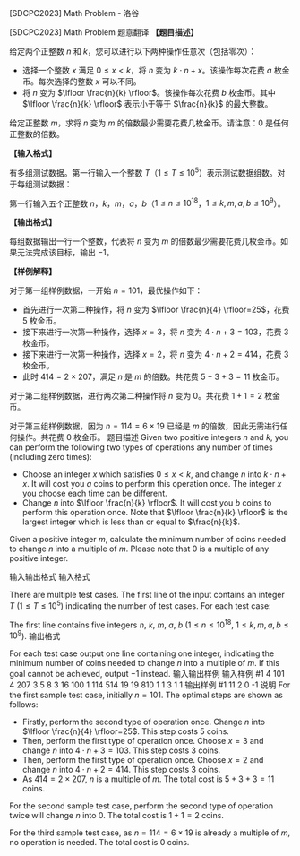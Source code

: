 



[SDCPC2023] Math Problem - 洛谷














[SDCPC2023] Math Problem
题意翻译
**【题目描述】**

给定两个正整数 $n$ 和 $k$，您可以进行以下两种操作任意次（包括零次）：

- 选择一个整数 $x$ 满足 $0 \leq x < k$，将 $n$ 变为 $k\cdot n+x$。该操作每次花费 $a$ 枚金币。每次选择的整数 $x$ 可以不同。
- 将 $n$ 变为 $\lfloor \frac{n}{k} \rfloor$。该操作每次花费 $b$ 枚金币。其中 $\lfloor \frac{n}{k} \rfloor$ 表示小于等于 $\frac{n}{k}$ 的最大整数。

给定正整数 $m$，求将 $n$ 变为 $m$ 的倍数最少需要花费几枚金币。请注意：$0$ 是任何正整数的倍数。

**【输入格式】**

有多组测试数据。第一行输入一个整数 $T$（$1\leq T\leq 10^5$）表示测试数据组数。对于每组测试数据：

第一行输入五个正整数 $n$，$k$，$m$，$a$，$b$（$1\leq n\leq 10^{18}$，$1\leq k, m, a, b\leq 10^9$）。

**【输出格式】**

每组数据输出一行一个整数，代表将 $n$ 变为 $m$ 的倍数最少需要花费几枚金币。如果无法完成该目标，输出 $-1$。

**【样例解释】**

对于第一组样例数据，一开始 $n=101$，最优操作如下：

- 首先进行一次第二种操作，将 $n$ 变为 $\lfloor \frac{n}{4} \rfloor=25$，花费 $5$ 枚金币。
- 接下来进行一次第一种操作，选择 $x = 3$，将 $n$ 变为 $4\cdot n+3=103$，花费 $3$ 枚金币。
- 接下来进行一次第一种操作，选择 $x = 2$，将 $n$ 变为 $4\cdot n+2=414$，花费 $3$ 枚金币。
- 此时 $414=2 \times 207$，满足 $n$ 是 $m$ 的倍数。共花费 $5+3+3=11$ 枚金币。

对于第二组样例数据，进行两次第二种操作将 $n$ 变为 $0$。共花费 $1 + 1 = 2$ 枚金币。

对于第三组样例数据，因为 $n = 114 = 6 \times 19$ 已经是 $m$ 的倍数，因此无需进行任何操作。共花费 $0$ 枚金币。
题目描述
Given two positive integers $n$ and $k$, you can perform the following two types of operations any number of times (including zero times):

- Choose an integer $x$ which satisfies $0 \leq x < k$, and change $n$ into $k\cdot n+x$. It will cost you $a$ coins to perform this operation once. The integer $x$ you choose each time can be different.
- Change $n$ into $\lfloor \frac{n}{k} \rfloor$. It will cost you $b$ coins to perform this operation once. Note that $\lfloor \frac{n}{k} \rfloor$ is the largest integer which is less than or equal to $\frac{n}{k}$.

Given a positive integer $m$, calculate the minimum number of coins needed to change $n$ into a multiple of $m$. Please note that $0$ is a multiple of any positive integer.

输入输出格式
输入格式

There are multiple test cases. The first line of the input contains an integer $T$ ($1\leq T\leq 10^5$) indicating the number of test cases. For each test case:

The first line contains five integers $n$, $k$, $m$, $a$, $b$ ($1\leq n\leq 10^{18}$, $1\leq k, m, a, b\leq 10^9$).
输出格式

For each test case output one line containing one integer, indicating the minimum number of coins needed to change $n$ into a multiple of $m$. If this goal cannot be achieved, output $-1$ instead.
输入输出样例
输入样例 #1
4
101 4 207 3 5
8 3 16 100 1
114 514 19 19 810
1 1 3 1 1
输出样例 #1
11
2
0
-1
说明
For the first sample test case, initially $n=101$. The optimal steps are shown as follows:

- Firstly, perform the second type of operation once. Change $n$ into $\lfloor \frac{n}{4} \rfloor=25$. This step costs $5$ coins.
- Then, perform the first type of operation once. Choose $x = 3$ and change $n$ into $4\cdot n+3=103$. This step costs $3$ coins.
- Then, perform the first type of operation once. Choose $x = 2$ and change $n$ into $4\cdot n+2=414$. This step costs $3$ coins.
- As $414=2 \times 207$, $n$ is a multiple of $m$. The total cost is $5+3+3=11$ coins.

For the second sample test case, perform the second type of operation twice will change $n$ into $0$. The total cost is $1 + 1 = 2$ coins.

For the third sample test case, as $n = 114 = 6 \times 19$ is already a multiple of $m$, no operation is needed. The total cost is $0$ coins.






